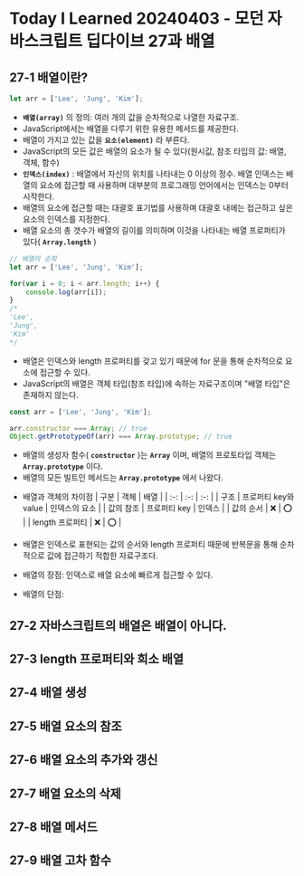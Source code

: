 # Today I Learned 20240403 - 모던 자바스크립트 딥다이브 27과 배열

## 27-1 배열이란?
```javascript
let arr = ['Lee', 'Jung', 'Kim'];
```
- **`배열(array)`** 의 정의: 여러 개의 값을 순차적으로 나열한 자료구조.
- JavaScript에서는 배열을 다루기 위한 유용한 메서드를 제공한다.
- 배열이 가지고 있는 값을 **`요소(element)`** 라 부른다.
- JavaScript의 모든 값은 배열의 요소가 될 수 있다(원시값, 참조 타입의 값: 배열, 객체, 함수)
- **`인덱스(index)`** : 배열에서 자신의 위치를 나타내는 0 이상의 정수. 배열 인덱스는 배열의 요소에 접근할 때 사용하며 대부분의 프로그래밍 언어에서는 인덱스는 0부터 시작한다.
- 배열의 요소에 접근할 때는 대괄호 표기법를 사용하며 대괄호 내에는 접근하고 싶은 요소의 인덱스를 지정한다.
- 배열 요소의 총 갯수가 배열의 길이를 의미하며 이것을 나타내는 배열 프로퍼티가 있다( **`Array.length`** )

```javascript
// 배열의 순회
let arr = ['Lee', 'Jung', 'Kim'];

for(var i = 0; i < arr.length; i++) {
    console.log(arr[i]);
}
/*
'Lee',
'Jung',
'Kim'
*/
```
- 배열은 인덱스와 length 프로퍼티를 갖고 있기 때문에 for 문을 통해 순차적으로 요소에 접근할 수 있다.
- JavaScript의 배열은 객체 타입(참조 타입)에 속하는 자료구조이며 "배열 타입"은 존재하지 않는다.

```javascript
const arr = ['Lee', 'Jung', 'Kim'];

arr.constructor === Array; // true
Object.getPrototypeOf(arr) === Array.prototype; // true
```

- 배열의 생성자 함수( **`constructor`** )는 **`Array`** 이며, 배열의 프로토타입 객체는 **`Array.prototype`** 이다.
- 배열의 모든 빌트인 메서드는 **`Array.prototype`** 에서 나왔다.

* 배열과 객체의 차이점
| 구분 | 객체 | 배열 |
| :-: | :-: | :-: |
| 구조 | 프로퍼티 key와 value | 인덱스의 요소 |
| 값의 참조 | 프로퍼티 key | 인덱스 |
| 값의 순서 | ❌ | ⭕️ |
| length 프로퍼티 | ❌ | ⭕️ |

- 배열은 인덱스로 표현되는 값의 순서와 length 프로퍼티 때문에 반복문을 통해 순차적으로 값에 접근하기 적합한 자료구조다.

- 배열의 장점: 인덱스로 배열 요소에 빠르게 접근할 수 있다.
- 배열의 단점: 

## 27-2 자바스크립트의 배열은 배열이 아니다.

## 27-3 length 프로퍼티와 희소 배열

## 27-4 배열 생성

## 27-5 배열 요소의 참조

## 27-6 배열 요소의 추가와 갱신

## 27-7 배열 요소의 삭제

## 27-8 배열 메서드

## 27-9 배열 고차 함수
